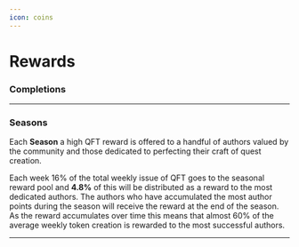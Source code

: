 ```yaml
---
icon: coins
---
```


# Rewards

### Completions

***

### Seasons

Each **Season** a high QFT reward is offered to a handful of authors valued by the community and those dedicated to perfecting their craft of quest creation.

Each week 16% of the total weekly issue of QFT goes to the seasonal reward pool and **4.8%** of this will be distributed as a reward to the most dedicated authors. The authors who have accumulated the most author points during the season will receive the reward at the end of the season. As the reward accumulates over time this means that almost 60% of the average weekly token creation is rewarded to the most successful authors.

***
